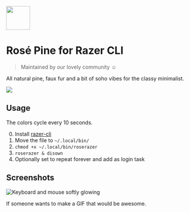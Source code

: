 <img src="https://github.com/rose-pine/rose-pine-theme/blob/master/assets/icon.png" width="64" />

# Rosé Pine for Razer CLI

> Maintained by our lovely community ☺️

All natural pine, faux fur and a bit of soho vibes for the classy minimalist.

[![](https://img.shields.io/badge/Rosé%20Pine%20Theme-191724)](https://github.com/rose-pine/rose-pine-theme)

## Usage

The colors cycle every 10 seconds.

0. Install [razer-cli](https://github.com/lolei/razer-cli)
1. Move the file to `~/.local/bin/`
2. `chmod +x ~/.local/bin/roserazer`
3. `roserazer & disown`
4. Optionally set to repeat forever and add as login task

## Screenshots

![Keyboard and mouse softly glowing](https://cdn.discordapp.com/attachments/767172954395639811/776249532908044299/ezgif-6-1d434636d4b6.png)

If someone wants to make a GIF that would be awesome.
